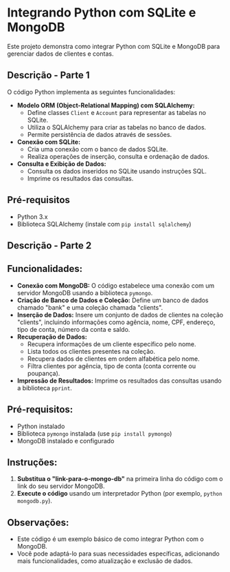 # Integrando Python com SQLite e MongoDB

Este projeto demonstra como integrar Python com SQLite e MongoDB para gerenciar dados de clientes e contas.

## Descrição - Parte 1

O código Python implementa as seguintes funcionalidades:

* **Modelo ORM (Object-Relational Mapping) com SQLAlchemy:**
    * Define classes `Client` e `Account` para representar as tabelas no SQLite.
    * Utiliza o SQLAlchemy para criar as tabelas no banco de dados.
    * Permite persistência de dados através de sessões.
* **Conexão com SQLite:**
    * Cria uma conexão com o banco de dados SQLite.
    * Realiza operações de inserção, consulta e ordenação de dados.
* **Consulta e Exibição de Dados:**
    * Consulta os dados inseridos no SQLite usando instruções SQL.
    * Imprime os resultados das consultas.

## Pré-requisitos

* Python 3.x
* Biblioteca SQLAlchemy (instale com `pip install sqlalchemy`)

  
## Descrição - Parte 2

## Funcionalidades:

* **Conexão com MongoDB:** O código estabelece uma conexão com um servidor MongoDB usando a biblioteca `pymongo`.
* **Criação de Banco de Dados e Coleção:** Define um banco de dados chamado "bank" e uma coleção chamada "clients".
* **Inserção de Dados:** Insere um conjunto de dados de clientes na coleção "clients", incluindo informações como agência, nome, CPF, endereço, tipo de conta, número da conta e saldo.
* **Recuperação de Dados:**
    * Recupera informações de um cliente específico pelo nome.
    * Lista todos os clientes presentes na coleção.
    * Recupera dados de clientes em ordem alfabética pelo nome.
    * Filtra clientes por agência, tipo de conta (conta corrente ou poupança).
* **Impressão de Resultados:** Imprime os resultados das consultas usando a biblioteca `pprint`.

## Pré-requisitos:

* Python instalado
* Biblioteca `pymongo` instalada (use `pip install pymongo`)
* MongoDB instalado e configurado

## Instruções:

1. **Substitua o "link-para-o-mongo-db"** na primeira linha do código com o link do seu servidor MongoDB.
2. **Execute o código** usando um interpretador Python (por exemplo, `python mongodb.py`).

## Observações:

* Este código é um exemplo básico de como integrar Python com o MongoDB. 
* Você pode adaptá-lo para suas necessidades específicas, adicionando mais funcionalidades, como atualização e exclusão de dados.


